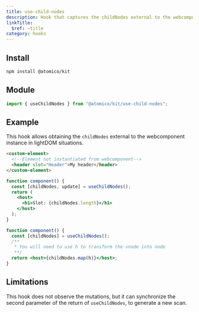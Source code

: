 ```yaml
---
title: use-child-nodes
description: Hook that captures the childNodes external to the webcomponent in lightDOM
linkTitle:
  $ref: ~title
category: hooks
---
```


## Install

```bash
npm install @atomico/kit
```

## Module

```js
import { useChildNodes } from "@atomico/kit/use-child-nodes";
```

## Example

This hook allows obtaining the `childNodes` external to the webcomponent instance in lightDOM situations.

```html
<custom-element>
  <!--Element not instantiated from webcomponent-->
  <header slot="Header">My header</header>
</custom-element>
```

<doc-tabs auto-height tabs="Alias, Children">

```jsx
function component() {
  const [childNodes, update] = useChildNodes();
  return (
    <host>
      <h1>Slot: {childNodes.length}</h1>
    </host>
  );
}
```

```jsx
function component() {
  const [childNodes] = useChildNodes();
  /**
   * You will need to use h to transform the vnode into node
   **/
  return <host>{childNodes.map(h)}</host>;
}
```

</doc-tabs>

## Limitations

This hook does not observe the mutations, but it can synchronize the second parameter of the return of `useChildNodes`, to generate a new scan.
